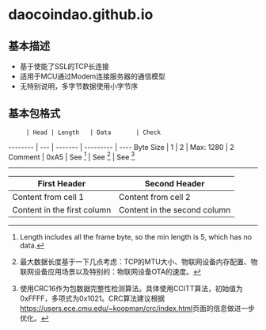# daocoindao.github.io
## 基本描述
* 基于使能了SSL的TCP长连接
* 适用于MCU通过Modem连接服务器的通信模型
* 无特别说明，多字节数据使用小字节序

## 基本包格式

         | Head | Length   | Data       | Check
-------- | --- | ------- | --------- | ----
Byte Size | 1    | 2        | Max: 1280  | 2
Comment   | 0xA5 | See [^1] | See [^2]   | See [^3]

---

[^1]: Length includes all the frame byte, so the min length is 5, which has no data.
[^2]: 最大数据长度基于一下几点考虑：TCP的MTU大小、物联网设备内存配置、物联网设备应用场景以及特别的：物联网设备OTA的速度。
[^3]: 使用CRC16作为包数据完整性检测算法。具体使用CCITT算法，初始值为0xFFFF，多项式为0x1021。CRC算法建议根据<https://users.ece.cmu.edu/~koopman/crc/index.html>页面的信息做进一步优化。



First Header | Second Header
------------ | -------------
Content from cell 1 | Content from cell 2
Content in the first column | Content in the second column
